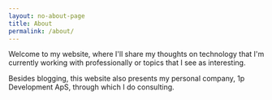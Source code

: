 ```yaml
---
layout: no-about-page
title: About
permalink: /about/
---
```


Welcome to my website, where I'll share my thoughts on technology that I'm currently working with professionally or topics that I see as interesting.

Besides blogging, this website also presents my personal company, 1p Development ApS, through which I do consulting.
